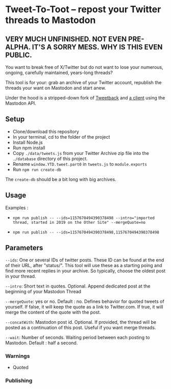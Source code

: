 # Tweet-To-Toot – repost your Twitter threads to Mastodon

## VERY MUCH UNFINISHED. NOT EVEN PRE-ALPHA. IT'S A SORRY MESS. WHY IS THIS EVEN PUBLIC.

You want to break free of X/Twitter but do not want to lose your numerous, ongoing, carefully maintained, years-long threads?

This tool is for your: grab an archive of your Twitter account, republish the threads your want on Mastodon and start anew.

Under the hood is a stripped-down fork of [Tweetback](https://github.com/tweetback/tweetback) and [a client](https://github.com/neet/masto.js/) using the Mastodon API.

## Setup

- Clone/download this repository
- In your terminal, cd to the folder of the project
- Install Node.js
- Run npm install
- Copy `./data/tweets.js` from your Twitter Archive zip file into the `./database` directory of this project.
- Rename `window.YTD.tweet.part0` in `tweets.js` to `module.exports`
- Run `npm run create-db`

The `create-db` should be a bit long with big archives.


## Usage

Examples :

- `npm run publish -- --ids=1157670494390378498 --intro="imported thread, started in 2019 on the Other Site" --mergeQuote=no`

- `npm run publish -- --ids=1157670494390378498,1157670494390378498`


## Parameters

`--ids`: One or several IDs of twitter posts. These ID can be found at the end of their URL, after "status/". This tool will use these as a starting poing and find more recent replies in your archive. So typically, choose the oldest post in your thread.

`--intro`: Short text in quotes. Optional. Append dedicated post at the beginning of your Mastodon Thread

`--mergeQuote`: yes or no. Default : no. Defines behavior for quoted tweets of yourself. If false, it will keep the quote as a link to Twitter.com. If true, it will merge the content of the quote with the post.

`--concatWith`: Mastodon post id. Optional. If provided, the thread will be posted as a continuation of this post. Useful if you want merge threads.

`--wait`: Number of seconds. Waiting period between each posting to Mastodon. Default : half a second.

### Warnings

- Quoted

### Publishing

